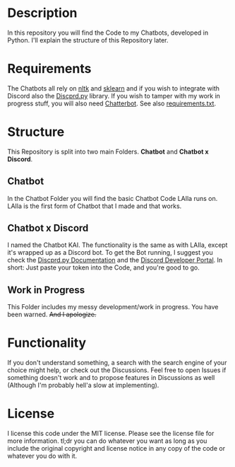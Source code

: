 # Description
In this repository you will find the Code to my Chatbots, developed in Python.
I'll explain the structure of this Repository later.

# Requirements
The Chatbots all rely on [nltk](https://www.nltk.org/) and [sklearn](https://scikit-learn.org/stable/) and if you wish to integrate with Discord also the [Discprd.py](https://discordpy.readthedocs.io/) library. If you wish to tamper with my work in progress stuff, you will also need [Chatterbot](https://chatterbot.readthedocs.io/).
See also [requirements.txt](https://github.com/Li-amK/Chatbot/blob/main/.github/requirements.txt).

# Structure
This Repository is split into two main Folders. **Chatbot** and **Chatbot x Discord**. 

## Chatbot
In the Chatbot Folder you will find the basic Chatbot Code LAIla runs on.
LAIla is the first form of Chatbot that I made and that works.

## Chatbot x Discord
I named the Chatbot KAI. The functionality is the same as with LAIla, except it's wrapped up as a Discord bot. To get the Bot running, I suggest you check the [Discprd.py Documentation](https://discordpy.readthedocs.io/) and the [Discord Developer Portal](https://discord.com/developers/applications).
In short: Just paste your token into the Code, and you're good to go.

## Work in Progress
This Folder includes my messy development/work in progress. You have been warned. ~~And I apologize.~~ 

# Functionality
If you don't understand something, a search with the search engine of your choice might help, or check out the Discussions.
Feel free to open Issues if something doesn't work and to propose features in Discussions as well (Although I'm probably hell'a slow at implementing).

# License
I license this code under the MIT license. Please see the license file for more information. tl;dr you can do whatever you want as long as you include the original copyright and license notice in any copy of the code or whatever you do with it.
